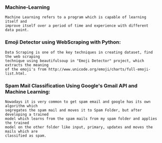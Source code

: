 ### Machine-Learning

    Machine Learning refers to a program which is capable of learning itself and 
    improve itself over a period of time and experience with different data point.

### Emoji Detector using WebScraping with Python:

    Data Scraping is one of the key techniques in creating dataset, find the web scraping 
    technique using beautifulsoup in "Emoji Detector" project, which extracts the meaning
    of the emoji's from http://www.unicode.org/emoji/charts/full-emoji-list.html.
    
    
 ### Spam Mail Classification Using Google's Gmail API and Machine Learning:
 
    Nowadays it is very common to get spam email and google has its own algorithm which 
    segregates the spam mail and moves it to Spam Folder, but after developing a trained 
    model which learns from the spam mails from my spam folder and applies the trained 
    model on the other folder like input, primary, updates and moves the mails which are 
    classified as spam.


